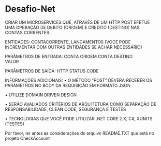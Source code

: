 # Desafio-Net

CRIAR UM MICROSERVICES QUE, ATRAVÉS DE UM HTTP POST EFETUE UMA OPERAÇÃO DE DEBITO (ORIGEM) E CREDITO (DESTINO) NAS CONTAS CORRENTES.

ENTIDADES: CONTACORRENTE, LANCAMENTOS (VOCE PODE INCREMENTAR COM  OUTRAS ENTIDADES SE ACHAR NECESSÁRIO)

PARÂMETROS DE ENTRADA:
	CONTA ORIGEM
	CONTA DESTINO	
	VALOR

PARÂMETROS DE SAÍDA:
	HTTP STATUS CODE	
	
INFORMAÇÕES ADICIONAIS:
•	O MÉTODO “POST” DEVERA RECEBER OS PARAMETROS NO BODY DA REQUISIÇÃO EM FORMATO JSON

•	UTILIZE DOMAIN DRIVEN DESIGN

•	SERÃO AVALIADOS CRITÉRIOS DE ARQUITETURA COMO SEPARAÇÃO DE RESPONSABILIDADE, CLEAN CODE, SEGURANÇA E TESTES

•	TECNOLOGIAS QUE VOCÊ PODE UTILIZAR .NET CORE 2.X, C#, XUNITS (TESTES)

Por favor, ler antes as considerações do arquivo README.TXT que está no projeto CheckAccount
